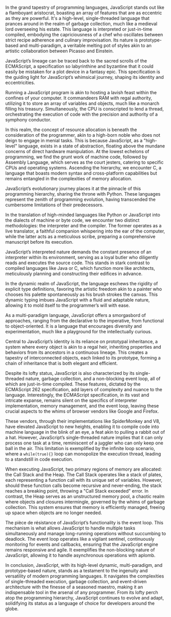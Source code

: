 In the grand tapestry of programming languages, JavaScript stands out like a flamboyant aristocrat, boasting an array of features that are as eccentric as they are powerful. It's a high-level, single-threaded language that prances around in the realm of garbage collection, much like a medieval lord overseeing his estate. This language is interpreted or just-in-time compiled, embodying the capriciousness of a chef who oscillates between strict recipe adherence and culinary improvisation. Its nature is prototype-based and multi-paradigm, a veritable melting pot of styles akin to an artistic collaboration between Picasso and Einstein.

JavaScript’s lineage can be traced back to the sacred scrolls of the ECMAScript, a specification so labyrinthine and byzantine that it could easily be mistaken for a plot device in a fantasy epic. This specification is the guiding light for JavaScript’s whimsical journey, shaping its identity and eccentricities.

Running a JavaScript program is akin to hosting a lavish feast within the confines of your computer. It commandeers RAM with regal authority, utilizing it to store an array of variables and objects, much like a monarch filling his treasury. Simultaneously, the CPU is conscripted to lend a thread, orchestrating the execution of code with the precision and authority of a symphony conductor.

In this realm, the concept of resource allocation is beneath the consideration of the programmer, akin to a high-born noble who does not deign to engage in menial tasks. This is because JavaScript, as a "high-level" language, exists in a state of abstraction, floating above the mundane concerns of direct hardware manipulation. At the lowest echelons of programming, we find the grunt work of machine code, followed by Assembly Language, which serves as the court jesters, catering to specific CPUs and operating systems. Ascending the hierarchy, we encounter C, a language that boasts modern syntax and cross-platform capabilities but remains entangled in the complexities of memory allocation.

JavaScript’s evolutionary journey places it at the pinnacle of this programming hierarchy, sharing the throne with Python. These languages represent the zenith of programming evolution, having transcended the cumbersome limitations of their predecessors.

In the translation of high-minded languages like Python or JavaScript into the dialects of machine or byte code, we encounter two distinct methodologies: the interpreter and the compiler. The former operates as a live translator, a faithful companion whispering into the ear of the computer, while the latter acts as a meticulous scribe, preparing a comprehensive manuscript before its execution.

JavaScript’s interpreted nature demands the constant presence of an interpreter within its environment, serving as a loyal butler who diligently reads and executes the source code. This stands in stark contrast to compiled languages like Java or C, which function more like architects, meticulously planning and constructing their edifices in advance.

In the dynamic realm of JavaScript, the language eschews the rigidity of explicit type definitions, favoring the artistic freedom akin to a painter who chooses his palette spontaneously as his brush strokes the canvas. This dynamic typing imbues JavaScript with a fluid and adaptable nature, allowing it to mold itself to the programmer’s will with ease.

As a multi-paradigm language, JavaScript offers a smorgasbord of approaches, ranging from the declarative to the imperative, from functional to object-oriented. It is a language that encourages diversity and experimentation, much like a playground for the intellectually curious.

Central to JavaScript’s identity is its reliance on prototypal inheritance, a system where every object is akin to a regal heir, inheriting properties and behaviors from its ancestors in a continuous lineage. This creates a tapestry of interconnected objects, each linked to its prototype, forming a chain of inheritance that is both elegant and efficient.

Despite its lofty status, JavaScript is also characterized by its single-threaded nature, garbage collection, and a non-blocking event loop, all of which are just-in-time compiled. These features, dictated by the ECMAScript 262 specification, add layers of complexity and nuance to the language. Interestingly, the ECMAScript specification, in its vast and intricate expanse, remains silent on the specifics of interpreter implementation, memory management, and the event loop, leaving these crucial aspects to the whims of browser vendors like Google and Firefox.

These vendors, through their implementations like SpiderMonkey and V8, have elevated JavaScript to new heights, enabling it to compile code into machine language in the blink of an eye, a feat akin to pulling a rabbit out of a hat. However, JavaScript’s single-threaded nature implies that it can only process one task at a time, reminiscent of a juggler who can only keep one ball in the air. This limitation is exemplified by the infinite loop scenario, where a `while(true){}` loop can monopolize the execution thread, leading to a standstill in code execution.

When executing JavaScript, two primary regions of memory are allocated: the Call Stack and the Heap. The Call Stack operates like a stack of plates, each representing a function call with its unique set of variables. However, should these function calls become recursive and never-ending, the stack reaches a breaking point, throwing a "Call Stack exceeded" error. In contrast, the Heap serves as an unstructured memory pool, a chaotic realm where objects and closures intermingle, governed by the whims of garbage collection. This system ensures that memory is efficiently managed, freeing up space when objects are no longer needed.

The pièce de résistance of JavaScript’s functionality is the event loop. This mechanism is what allows JavaScript to handle multiple tasks simultaneously and manage long-running operations without succumbing to deadlock. The event loop operates like a vigilant sentinel, continuously monitoring for events and callbacks, ensuring that the JavaScript engine remains responsive and agile. It exemplifies the non-blocking nature of JavaScript, allowing it to handle asynchronous operations with aplomb.

In conclusion, JavaScript, with its high-level dynamic, multi-paradigm, and prototype-based nature, stands as a testament to the ingenuity and versatility of modern programming languages. It navigates the complexities of single-threaded execution, garbage collection, and event-driven architecture with the finesse of a seasoned maestro, making it an indispensable tool in the arsenal of any programmer. From its lofty perch atop the programming hierarchy, JavaScript continues to evolve and adapt, solidifying its status as a language of choice for developers around the globe.